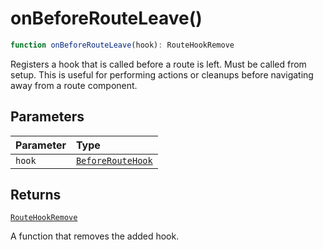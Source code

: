 # onBeforeRouteLeave()

```ts
function onBeforeRouteLeave(hook): RouteHookRemove
```

Registers a hook that is called before a route is left. Must be called from setup.
This is useful for performing actions or cleanups before navigating away from a route component.

## Parameters

| Parameter | Type |
| :------ | :------ |
| `hook` | [`BeforeRouteHook`](../types/BeforeRouteHook) |

## Returns

[`RouteHookRemove`](../types/RouteHookRemove)

A function that removes the added hook.
